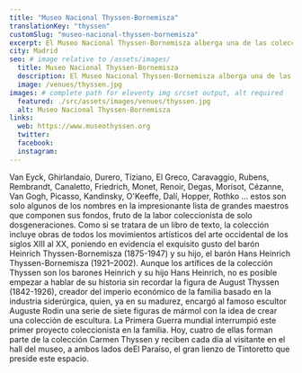 ```yaml
---
title: "Museo Nacional Thyssen-Bornemisza"
translationKey: "thyssen"
customSlug: "museo-nacional-thyssen-bornemisza"
excerpt: El Museo Nacional Thyssen-Bornemisza alberga una de las colecciones de pintura más importantes que era propiedad de la familia Thyssen-Bornemisza.
city: Madrid
seo: # image relative to /assets/images/
  title: Museo Nacional Thyssen-Bornemisza
  description: El Museo Nacional Thyssen-Bornemisza alberga una de las colecciones de pintura más importantes que era propiedad de la familia Thyssen-Bornemisza.
  image: /venues/thyssen.jpg
images: # complete path for eleventy img srcset output, alt required
  featured: ./src/assets/images/venues/thyssen.jpg
  alt: Museo Nacional Thyssen-Bornemisza
links:
  web: https://www.museothyssen.org
  twitter:
  facebook:
  instagram:
---
```


Van Eyck, Ghirlandaio, Durero, Tiziano, El Greco, Caravaggio, Rubens, Rembrandt, Canaletto, Friedrich, Monet, Renoir, Degas, Morisot, Cézanne, Van Gogh, Picasso, Kandinsky, O'Keeffe, Dalí, Hopper, Rothko ... estos son solo algunos de los nombres en la impresionante lista de grandes maestros que componen sus fondos, fruto de la labor coleccionista de solo dosgeneraciones. Como si se tratara de un libro de texto, la colección incluye obras de todos los movimientos artísticos del arte occidental de los siglos XIII al XX, poniendo en evidencia el exquisito gusto del barón Heinrich Thyssen-Bornemisza (1875-1947) y su hijo, el barón Hans Heinrich Thyssen-Bornemisza (1921–2002). Aunque los artífices de la colección Thyssen son los barones Heinrich y su hijo Hans Heinrich, no es posible empezar a hablar de su historia sin recordar la figura de August Thyssen (1842-1926), creador del imperio económico de la familia basado en la industria siderúrgica, quien, ya en su madurez, encargó al famoso escultor Auguste Rodin una serie de siete figuras de mármol con la idea de crear una colección de escultura. La Primera Guerra mundial interrumpió este primer proyecto coleccionista en la familia. Hoy, cuatro de ellas forman parte de la colección Carmen Thyssen y reciben cada día al visitante en el hall del museo, a ambos lados deEl Paraíso, el gran lienzo de Tintoretto que preside este espacio.
